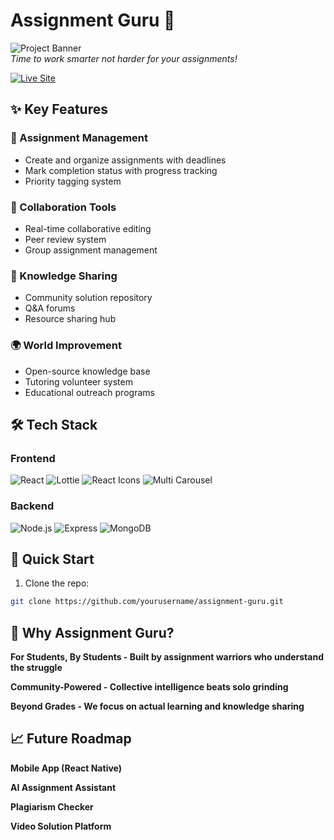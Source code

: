 # Assignment Guru 🚀

![Project Banner](https://i.ibb.co/hRSJ7FTX/pngtree-assignment-icon-for-your-design-websites-and-projects-png-image-1878159.jpg)  
*Time to work smarter not harder for your assignments!*

[![Live Site](https://img.shields.io/badge/Live_Site-Click_Here-blue?style=for-the-badge&logo=vercel)](https://your-live-site-url.com)

## ✨ Key Features

### 📝 Assignment Management
- Create and organize assignments with deadlines
- Mark completion status with progress tracking
- Priority tagging system

### 👥 Collaboration Tools
- Real-time collaborative editing
- Peer review system
- Group assignment management

### 🧠 Knowledge Sharing
- Community solution repository
- Q&A forums
- Resource sharing hub

### 🌍 World Improvement
- Open-source knowledge base
- Tutoring volunteer system
- Educational outreach programs

## 🛠️ Tech Stack

### Frontend
![React](https://img.shields.io/badge/React-20232A?logo=react&logoColor=61DAFB)
![Lottie](https://img.shields.io/badge/Lottie-000000?logo=lottie&logoColor=white)
![React Icons](https://img.shields.io/badge/React_Icons-61DAFB?logo=react&logoColor=white)
![Multi Carousel](https://img.shields.io/badge/Multi_Carousel-FF4154?logo=react&logoColor=white)

### Backend
![Node.js](https://img.shields.io/badge/Node.js-339933?logo=node.js&logoColor=white)
![Express](https://img.shields.io/badge/Express-000000?logo=express&logoColor=white)
![MongoDB](https://img.shields.io/badge/MongoDB-47A248?logo=mongodb&logoColor=white)

## 🚀 Quick Start

1. Clone the repo:
```bash
git clone https://github.com/yourusername/assignment-guru.git
```
## 🌟 Why Assignment Guru?
**For Students, By Students - Built by assignment warriors who understand the struggle**

**Community-Powered - Collective intelligence beats solo grinding**

**Beyond Grades - We focus on actual learning and knowledge sharing**

## 📈 Future Roadmap
**Mobile App (React Native)**

**AI Assignment Assistant**

**Plagiarism Checker**

**Video Solution Platform**
